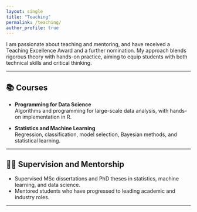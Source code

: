 ```yaml
---
layout: single
title: "Teaching"
permalink: /teaching/
author_profile: true
---
```


I am passionate about teaching and mentoring, and have received a Teaching Excellence Award and a further nomination. My approach blends rigorous theory with hands-on practice, aiming to equip students with both technical skills and critical thinking.  

---

## 📚 Courses  

- **Programming for Data Science**  
  Algorithms and programming for large-scale data analysis, with hands-on implementation in R.  

- **Statistics and Machine Learning**  
  Regression, classification, model selection, Bayesian methods, and statistical learning.  

---

## 🧑‍🏫 Supervision and Mentorship  

- Supervised MSc dissertations and PhD theses in statistics, machine learning, and data science.  
- Mentored students who have progressed to leading academic and industry roles.  

---





